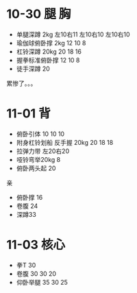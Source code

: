 # 10-30 腿 胸

* 单腿深蹲 2kg 左10右11 左10右10 左10右10
* 瑜伽球俯卧撑 2kg 12 10 8
* 杠铃深蹲 20kg 20 18 16
* 握拳标准俯卧撑 12 10 8
* 徒手深蹲 20

累惨了。。。

# 11-01 背

* 俯卧引体 10 10 10
* 附身杠铃划船 反手握 20kg 20 18 18
* 拉弹力带 左20右20
* 哑铃弯举20kg 8 
* 俯卧两头起 20

亲

* 俯卧撑 16
* 卷腹 24
* 深蹲33 

# 11-03 核心

* 拳T 30
* 卷腹 30 30 20
* 仰卧举腿 35 30 25

